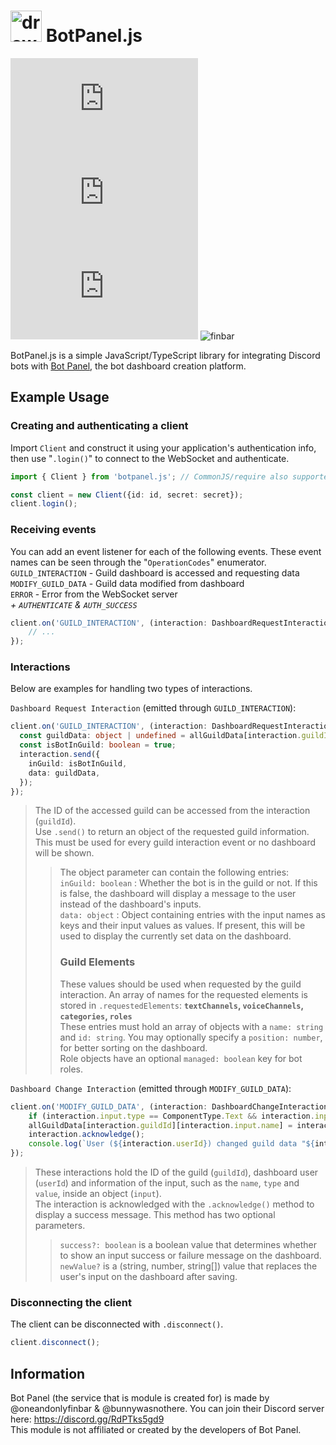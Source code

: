 # <img src="https://github.com/TCMine/botpanel.js/assets/32180878/0a68087d-e9e5-43fd-9a92-d2cee58f5cef" alt="drawing" width="50"/> BotPanel.js
![NPM Version](https://img.shields.io/npm/v/botpanel.js) ![NPM Unpacked Size](https://img.shields.io/npm/unpacked-size/botpanel.js) ![GitHub License](https://img.shields.io/github/license/tcmine/botpanel.js) ![finbar](https://img.shields.io/badge/finbar%20approved-%28probably%29-red)

BotPanel.js is a simple JavaScript/TypeScript library for integrating Discord bots with [Bot Panel](https://botpanel.xyz), the bot dashboard creation platform.

## Example Usage

### Creating and authenticating a client
Import `Client` and construct it using your application's authentication info, then use "`.login()`" to connect to the WebSocket and authenticate.

```ts
import { Client } from 'botpanel.js'; // CommonJS/require also supported

const client = new Client({id: id, secret: secret});
client.login();
```

### Receiving events
You can add an event listener for each of the following events. These event names can be seen through the "`OperationCodes`" enumerator.<br>
`GUILD_INTERACTION` - Guild dashboard is accessed and requesting data<br>
`MODIFY_GUILD_DATA` - Guild data modified from dashboard<br>
`ERROR` - Error from the WebSocket server<br>
*+ `AUTHENTICATE` & `AUTH_SUCCESS`*

```ts
client.on('GUILD_INTERACTION', (interaction: DashboardRequestInteraction) => {
    // ...
});
```

### Interactions
Below are examples for handling two types of interactions.

`Dashboard Request Interaction` (emitted through `GUILD_INTERACTION`):
```ts
client.on('GUILD_INTERACTION', (interaction: DashboardRequestInteraction) => {
  const guildData: object | undefined = allGuildData[interaction.guildId];
  const isBotInGuild: boolean = true;
  interaction.send({
    inGuild: isBotInGuild,
    data: guildData,
  });
});
```
> The ID of the accessed guild can be accessed from the interaction (`guildId`).<br>
> Use `.send()` to return an object of the requested guild information. This must be used for every guild interaction event or no dashboard will be shown.<br>
>> The object parameter can contain the following entries:<br>
>> `inGuild: boolean` : Whether the bot is in the guild or not. If this is false, the dashboard will display a message to the user instead of the dashboard's inputs.<br>
>> `data: object` : Object containing entries with the input names as keys and their input values as values. If present, this will be used to display the currently set data on the dashboard.<br>
>> ### Guild Elements<br>
>> These values should be used when requested by the guild interaction. An array of names for the requested elements is stored in `.requestedElements`: **`textChannels`, `voiceChannels`, `categories`, `roles`**<br>
>> These entries must hold an array of objects with a `name: string` and `id: string`. You may optionally specify a `position: number`, for better sorting on the dashboard.<br>
>> Role objects have an optional `managed: boolean` key for bot roles.<br>

`Dashboard Change Interaction` (emitted through `MODIFY_GUILD_DATA`):
```ts
client.on('MODIFY_GUILD_DATA', (interaction: DashboardChangeInteraction) => {
    if (interaction.input.type == ComponentType.Text && interaction.input.value.length < 6) return interaction.acknowledge(false);
    allGuildData[interaction.guildId][interaction.input.name] = interaction.input.value;
    interaction.acknowledge();
    console.log(`User (${interaction.userId}) changed guild data "${interaction.input.name}"!`);
});
```
> These interactions hold the ID of the guild (`guildId`), dashboard user (`userId`) and information of the input, such as the `name`, `type` and `value`, inside an object (`input`).<br>
>  The interaction is acknowledged with the `.acknowledge()` method to display a success message. This method has two optional parameters.<br>
>> `success?: boolean` is a boolean value that determines whether to show an input success or failure message on the dashboard.<br>
>> `newValue?` is a (string, number, string[]) value that replaces the user's input on the dashboard after saving.

### Disconnecting the client
The client can be disconnected with `.disconnect()`.

```ts
client.disconnect();
```

## Information
Bot Panel (the service that is module is created for) is made by @oneandonlyfinbar & @bunnywasnothere. You can join their Discord server here: https://discord.gg/RdPTks5gd9<br>
This module is not affiliated or created by the developers of Bot Panel.
